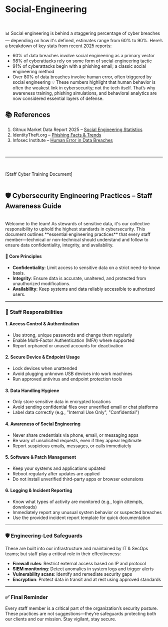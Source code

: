 # Social-Engineering
 <br>

📊 Social engineering is behind a staggering percentage of cyber breaches — depending on how it's defined, estimates range from 60% to 90%.
Here’s a breakdown of key stats from recent 2025 reports:
- 60% of data breaches involve social engineering as a primary vector
- 98% of cyberattacks rely on some form of social engineering tactic
- 91% of cyberattacks begin with a phishing email; a classic social engineering method
- Over 80% of data breaches involve human error, often triggered by social engineering
💡 These numbers highlight that human behavior is often the weakest link in cybersecurity; not the tech itself. That’s why awareness training, phishing simulations, and behavioral analytics are now considered essential layers of defense.

## 📚 References

1. Gitnux Market Data Report 2025 – [Social Engineering Statistics](https://gitnux.org/social-engineering-attacks-statistics/)
2. IdentityTheft.org – [Phishing Facts & Trends](https://identitytheft.org/statistics/)
3. Infosec Institute – [Human Error in Data Breaches](https://www.infosecinstitute.com/resources/security-awareness/human-error-responsible-data-breaches/)
 <br> 

---

  
  <br>
  
[Staff Cyber Training Document] 
 <br>  <br> 
## 🛡️ Cybersecurity Engineering Practices – Staff Awareness Guide
 <br> 
Welcome to the team! As stewards of sensitive data, it's our collective responsibility to uphold the highest standards in cybersecurity. This document outlines **essential engineering practices** that every staff member—technical or non-technical should understand and follow to ensure data confidentiality, integrity, and availability.

#### 🔑 Core Principles

- **Confidentiality**: Limit access to sensitive data on a strict need-to-know basis.
- **Integrity**: Ensure data is accurate, unaltered, and protected from unauthorized modifications.
- **Availability**: Keep systems and data reliably accessible to authorized users.

---

### 🧠 Staff Responsibilities

####  1. Access Control & Authentication
- Use strong, unique passwords and change them regularly
- Enable Multi-Factor Authentication (MFA) where supported
- Report orphaned or unused accounts for deactivation

####  2. Secure Device & Endpoint Usage
- Lock devices when unattended
- Avoid plugging unknown USB devices into work machines
- Run approved antivirus and endpoint protection tools

####  3. Data Handling Hygiene
- Only store sensitive data in encrypted locations
- Avoid sending confidential files over unverified email or chat platforms
- Label data correctly (e.g., "Internal Use Only", "Confidential")

####  4. Awareness of Social Engineering
- Never share credentials via phone, email, or messaging apps
- Be wary of unsolicited requests, even if they appear legitimate
- Report suspicious emails, messages, or calls immediately

####  5. Software & Patch Management
- Keep your systems and applications updated
- Reboot regularly after updates are applied
- Do not install unverified third-party apps or browser extensions

####  6. Logging & Incident Reporting
- Know what types of activity are monitored (e.g., login attempts, downloads)
- Immediately report any unusual system behavior or suspected breaches
- Use the provided incident report template for quick documentation

---

### 🛡️ Engineering-Led Safeguards

These are built into our infrastructure and maintained by IT & SecOps teams; but staff play a critical role in their effectiveness:

- **Firewall rules**: Restrict external access based on IP and protocol
- **SIEM monitoring**: Detect anomalies in system logs and trigger alerts
- **Vulnerability scans**: Identify and remediate security gaps
- **Encryption**: Protect data in transit and at rest using approved standards

---

### ✅ Final Reminder

Every staff member is a critical part of the organization’s security posture. These practices are not suggestions—they’re safeguards protecting both our clients and our mission. Stay vigilant, stay secure.
